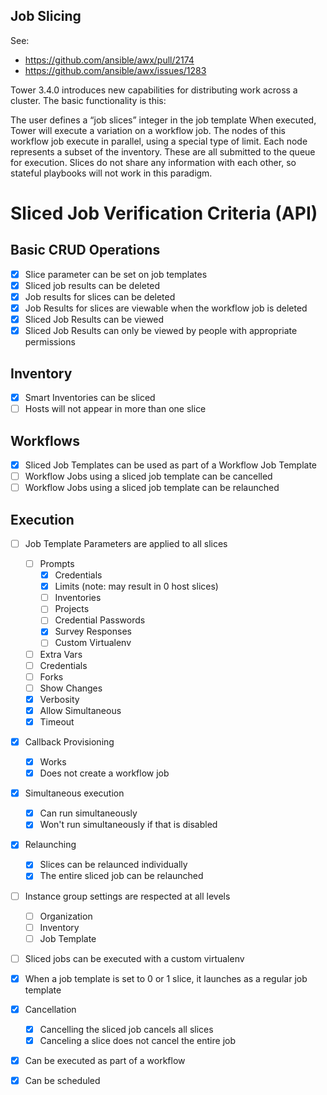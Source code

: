 Job Slicing
-------------

See:
* https://github.com/ansible/awx/pull/2174
* https://github.com/ansible/awx/issues/1283

Tower 3.4.0 introduces new capabilities for distributing work across a cluster. The basic functionality is this:

The user defines a “job slices” integer in the job template
When executed, Tower will execute a variation on a workflow job. The nodes of this workflow job execute in parallel, using a special type of limit.
Each node represents a subset of the inventory. These are all submitted to the queue for execution.
Slices do not share any information with each other, so stateful playbooks will not work in this paradigm.

# Sliced Job Verification Criteria (API)

## Basic CRUD Operations

- [x] Slice parameter can be set on job templates
- [x] Sliced job results can be deleted
- [x] Job results for slices can be deleted
- [x] Job Results for slices are viewable when the workflow job is deleted
- [x] Sliced Job Results can be viewed
- [x] Sliced Job Results can only be viewed by people with appropriate permissions

## Inventory

- [x] Smart Inventories can be sliced
- [ ] Hosts will not appear in more than one slice

## Workflows

- [x] Sliced Job Templates can be used as part of a Workflow Job Template
- [ ] Workflow Jobs using a sliced job template can be cancelled
- [ ] Workflow Jobs using a sliced job template can be relaunched

## Execution
- [ ] Job Template Parameters are applied to all slices
  - [ ] Prompts
    - [x] Credentials
    - [x] Limits (note: may result in 0 host slices)
    - [ ] Inventories
    - [ ] Projects
    - [ ] Credential Passwords
    - [x] Survey Responses
    - [ ] Custom Virtualenv
  - [ ] Extra Vars
  - [ ] Credentials
  - [ ] Forks
  - [ ] Show Changes
  - [x] Verbosity
  - [x] Allow Simultaneous
  - [x] Timeout
- [x] Callback Provisioning
  - [x] Works
  - [x] Does not create a workflow job
- [x] Simultaneous execution
  - [x] Can run simultaneously
  - [x] Won't run simultaneously if that is disabled
- [x] Relaunching
  - [x] Slices can be relaunced individually
  - [x] The entire sliced job can be relaunched
- [ ] Instance group settings are respected at all levels
  - [ ] Organization
  - [ ] Inventory
  - [ ] Job Template
- [ ] Sliced jobs can be executed with a custom virtualenv
- [x] When a job template is set to 0 or 1 slice, it launches as a regular job template
- [x] Cancellation
  - [x] Cancelling the sliced job cancels all slices
  - [x] Canceling a slice does not cancel the entire job
- [x] Can be executed as part of a workflow
- [x] Can be scheduled

